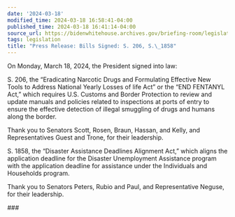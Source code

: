 ```yaml
---
date: '2024-03-18'
modified_time: 2024-03-18 16:58:41-04:00
published_time: 2024-03-18 16:41:14-04:00
source_url: https://bidenwhitehouse.archives.gov/briefing-room/legislation/2024/03/18/press-release-bills-signed-s-206-s-1858/
tags: legislation
title: "Press Release: Bills Signed: S. 206, S.\_1858"
---
```

 
On Monday, March 18, 2024, the President signed into law:

S. 206, the “Eradicating Narcotic Drugs and Formulating Effective New
Tools to Address National Yearly Losses of life Act” or the “END
FENTANYL Act,” which requires U.S. Customs and Border Protection to
review and update manuals and policies related to inspections at ports
of entry to ensure the effective detection of illegal smuggling of drugs
and humans along the border.

Thank you to Senators Scott, Rosen, Braun, Hassan, and Kelly, and
Representatives Guest and Trone, for their leadership.

S. 1858, the “Disaster Assistance Deadlines Alignment Act,” which aligns
the application deadline for the Disaster Unemployment Assistance
program with the application deadline for assistance under the
Individuals and Households program.

Thank you to Senators Peters, Rubio and Paul, and Representative Neguse,
for their leadership.

\###

